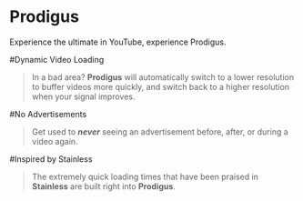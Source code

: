 # Prodigus
Experience the ultimate in YouTube, experience Prodigus.

#Dynamic Video Loading

>In a bad area? **Prodigus** will automatically switch to a lower resolution to buffer videos more quickly, and switch back to a higher resolution when your signal improves. 



#No Advertisements

>Get used to ***never*** seeing an advertisement before, after, or during a video again. 



#Inspired by Stainless

>The extremely quick loading times that have been praised in **Stainless** are built right into **Prodigus**.
